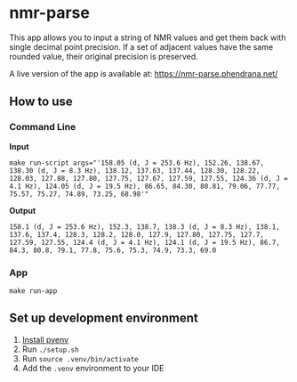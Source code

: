 # nmr-parse
This app allows you to input a string of NMR values and get them back with single decimal 
point precision. If a set of adjacent values have the same rounded value, their original precision is preserved.

A live version of the app is available at: https://nmr-parse.phendrana.net/
## How to use

### Command Line
**Input**
```shell
make run-script args="'158.05 (d, J = 253.6 Hz), 152.26, 138.67, 138.30 (d, J = 8.3 Hz), 138.12, 137.63, 137.44, 128.30, 128.22, 128.03, 127.88, 127.80, 127.75, 127.67, 127.59, 127.55, 124.36 (d, J = 4.1 Hz), 124.05 (d, J = 19.5 Hz), 86.65, 84.30, 80.81, 79.06, 77.77, 75.57, 75.27, 74.89, 73.25, 68.98'"
```

**Output**
```text
158.1 (d, J = 253.6 Hz), 152.3, 138.7, 138.3 (d, J = 8.3 Hz), 138.1, 137.6, 137.4, 128.3, 128.2, 128.0, 127.9, 127.80, 127.75, 127.7, 127.59, 127.55, 124.4 (d, J = 4.1 Hz), 124.1 (d, J = 19.5 Hz), 86.7, 84.3, 80.8, 79.1, 77.8, 75.6, 75.3, 74.9, 73.3, 69.0
```

### App
```shell
make run-app
```

## Set up development environment
1. [Install pyenv](https://github.com/pyenv/pyenv?tab=readme-ov-file#installation)
2. Run `./setup.sh`
3. Run `source .venv/bin/activate`
4. Add the `.venv` environment to your IDE